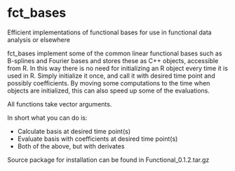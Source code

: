 # fct_bases
Efficient implementations of functional bases for use in functional data analysis or elsewhere

fct_bases implement some of the common linear functional bases such as B-splines and Fourier bases and stores these as C++ objects, accessible from R. In this way there is no need for initializing an R object every time it is used in R. Simply initialize it once, and call it with desired time point and possibly coefficients. 
By moving some computations to the time when objects are initialized, this can also speed up some of the evaluations.

All functions take vector arguments.

In short what you can do is:

* Calculate basis at desired time point(s)
* Evaluate basis with coefficients at desired time point(s)
* Both of the above, but with derivates

Source package for installation can be found in Functional_0.1.2.tar.gz
